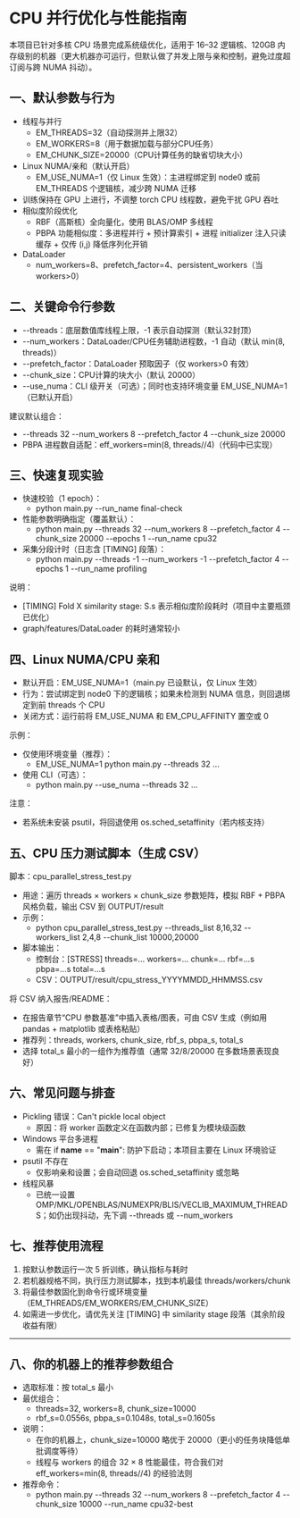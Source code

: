 # CPU 并行优化与性能指南

本项目已针对多核 CPU 场景完成系统级优化，适用于 16–32 逻辑核、120GB 内存级别的机器（更大机器亦可运行，但默认做了并发上限与亲和控制，避免过度超订阅与跨 NUMA 抖动）。

## 一、默认参数与行为

- 线程与并行
  - EM_THREADS=32（自动探测并上限32）
  - EM_WORKERS=8（用于数据加载与部分CPU任务）
  - EM_CHUNK_SIZE=20000（CPU计算任务的缺省切块大小）
- Linux NUMA/亲和（默认开启）
  - EM_USE_NUMA=1（仅 Linux 生效）：主进程绑定到 node0 或前 EM_THREADS 个逻辑核，减少跨 NUMA 迁移
- 训练保持在 GPU 上进行，不调整 torch CPU 线程数，避免干扰 GPU 吞吐
- 相似度阶段优化
  - RBF（高斯核）全向量化，使用 BLAS/OMP 多线程
  - PBPA 功能相似度：多进程并行 + 预计算索引 + 进程 initializer 注入只读缓存 + 仅传 (i,j) 降低序列化开销
- DataLoader
  - num_workers=8、prefetch_factor=4、persistent_workers（当 workers>0）

## 二、关键命令行参数

- --threads：底层数值库线程上限，-1 表示自动探测（默认32封顶）
- --num_workers：DataLoader/CPU任务辅助进程数，-1 自动（默认 min(8, threads)）
- --prefetch_factor：DataLoader 预取因子（仅 workers>0 有效）
- --chunk_size：CPU计算的块大小（默认 20000）
- --use_numa：CLI 级开关（可选）；同时也支持环境变量 EM_USE_NUMA=1（已默认开启）

建议默认组合：
- --threads 32 --num_workers 8 --prefetch_factor 4 --chunk_size 20000
- PBPA 进程数自适配：eff_workers=min(8, threads//4)（代码中已实现）

## 三、快速复现实验

- 快速校验（1 epoch）：
  - python main.py --run_name final-check
- 性能参数明确指定（覆盖默认）：
  - python main.py --threads 32 --num_workers 8 --prefetch_factor 4 --chunk_size 20000 --epochs 1 --run_name cpu32
- 采集分段计时（日志含 [TIMING] 段落）：
  - python main.py --threads -1 --num_workers -1 --prefetch_factor 4 --epochs 1 --run_name profiling

说明：
- [TIMING] Fold X similarity stage: S.s 表示相似度阶段耗时（项目中主要瓶颈已优化）
- graph/features/DataLoader 的耗时通常较小

## 四、Linux NUMA/CPU 亲和

- 默认开启：EM_USE_NUMA=1（main.py 已设默认，仅 Linux 生效）
- 行为：尝试绑定到 node0 下的逻辑核；如果未检测到 NUMA 信息，则回退绑定到前 threads 个 CPU
- 关闭方式：运行前将 EM_USE_NUMA 和 EM_CPU_AFFINITY 置空或 0

示例：
- 仅使用环境变量（推荐）：
  - EM_USE_NUMA=1 python main.py --threads 32 ...
- 使用 CLI（可选）：
  - python main.py --use_numa --threads 32 ...

注意：
- 若系统未安装 psutil，将回退使用 os.sched_setaffinity（若内核支持）

## 五、CPU 压力测试脚本（生成 CSV）

脚本：cpu_parallel_stress_test.py
- 用途：遍历 threads × workers × chunk_size 参数矩阵，模拟 RBF + PBPA 风格负载，输出 CSV 到 OUTPUT/result
- 示例：
  - python cpu_parallel_stress_test.py --threads_list 8,16,32 --workers_list 2,4,8 --chunk_list 10000,20000
- 脚本输出：
  - 控制台：[STRESS] threads=... workers=... chunk=... rbf=...s pbpa=...s total=...s
  - CSV：OUTPUT/result/cpu_stress_YYYYMMDD_HHMMSS.csv

将 CSV 纳入报告/README：
- 在报告章节“CPU 参数基准”中插入表格/图表，可由 CSV 生成（例如用 pandas + matplotlib 或表格粘贴）
- 推荐列：threads, workers, chunk_size, rbf_s, pbpa_s, total_s
- 选择 total_s 最小的一组作为推荐值（通常 32/8/20000 在多数场景表现良好）

## 六、常见问题与排查

- Pickling 错误：Can't pickle local object
  - 原因：将 worker 函数定义在函数内部；已修复为模块级函数
- Windows 平台多进程
  - 需在 if __name__ == "__main__": 防护下启动；本项目主要在 Linux 环境验证
- psutil 不存在
  - 仅影响亲和设置；会自动回退 os.sched_setaffinity 或忽略
- 线程风暴
  - 已统一设置 OMP/MKL/OPENBLAS/NUMEXPR/BLIS/VECLIB_MAXIMUM_THREADS；如仍出现抖动，先下调 --threads 或 --num_workers

## 七、推荐使用流程

1. 按默认参数运行一次 5 折训练，确认指标与耗时
2. 若机器规格不同，执行压力测试脚本，找到本机最佳 threads/workers/chunk
3. 将最佳参数固化到命令行或环境变量（EM_THREADS/EM_WORKERS/EM_CHUNK_SIZE）
4. 如需进一步优化，请优先关注 [TIMING] 中 similarity stage 段落（其余阶段收益有限）

---

## 八、你的机器上的推荐参数组合

- 选取标准：按 total_s 最小
- 最优组合：
  - threads=32, workers=8, chunk_size=10000
  - rbf_s=0.0556s, pbpa_s=0.1048s, total_s=0.1605s
- 说明：
  - 在你的机器上，chunk_size=10000 略优于 20000（更小的任务块降低单批调度等待）
  - 线程与 workers 的组合 32 × 8 性能最佳，符合我们对 eff_workers=min(8, threads//4) 的经验法则
- 推荐命令：
  - python main.py --threads 32 --num_workers 8 --prefetch_factor 4 --chunk_size 10000 --run_name cpu32-best
